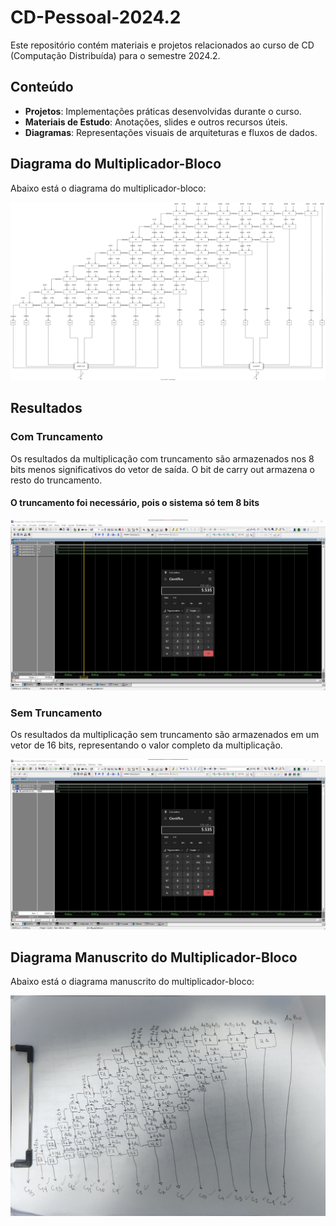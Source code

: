 # CD-Pessoal-2024.2

Este repositório contém materiais e projetos relacionados ao curso de CD (Computação Distribuída) para o semestre 2024.2.

## Conteúdo

- **Projetos**: Implementações práticas desenvolvidas durante o curso.
- **Materiais de Estudo**: Anotações, slides e outros recursos úteis.
- **Diagramas**: Representações visuais de arquiteturas e fluxos de dados.

## Diagrama do Multiplicador-Bloco

Abaixo está o diagrama do multiplicador-bloco:

![Multiplicador-Bloco](Diagrama/multiplicador-bloco.drawio.svg)

## Resultados

### Com Truncamento

Os resultados da multiplicação com truncamento são armazenados nos 8 bits menos significativos do vetor de saída. O bit de carry out armazena o resto do truncamento.

#### O truncamento foi necessário, pois o sistema só tem 8 bits

![Com-Truncamento](results/com_truncamento.jpg)

### Sem Truncamento

Os resultados da multiplicação sem truncamento são armazenados em um vetor de 16 bits, representando o valor completo da multiplicação.

![Sem-Truncamento](results/sem_truncamento.jpg)

## Diagrama Manuscrito do Multiplicador-Bloco

Abaixo está o diagrama manuscrito do multiplicador-bloco:

![Multiplicador-Bloco-Manuscrito](Diagrama/multiplicador-bloco-manuscrito.jpg)

